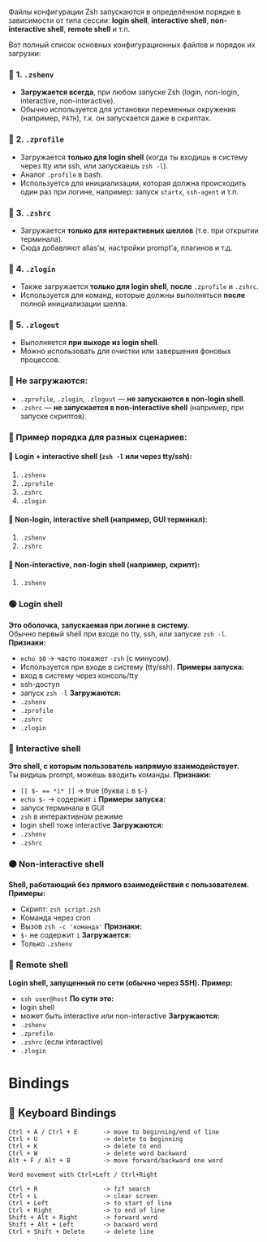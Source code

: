 Файлы конфигурации Zsh запускаются в определённом порядке в зависимости от типа сессии: **login shell**, **interactive shell**, **non-interactive shell**, **remote shell** и т.п.

Вот полный список основных конфигурационных файлов и порядок их загрузки:

### 📄 **1. `.zshenv`**
- **Загружается всегда**, при любом запуске Zsh (login, non-login, interactive, non-interactive).
- Обычно используется для установки переменных окружения (например, `PATH`), т.к. он запускается даже в скриптах.
### 📄 **2. `.zprofile`**
- Загружается **только для login shell** (когда ты входишь в систему через tty или ssh, или запускаешь `zsh -l`).
- Аналог `.profile` в bash.
- Используется для инициализации, которая должна происходить один раз при логине, например: запуск `startx`, `ssh-agent` и т.п.
### 📄 **3. `.zshrc`**
- Загружается **только для интерактивных шеллов** (т.е. при открытии терминала).
- Сюда добавляют alias’ы, настройки prompt’а, плагинов и т.д.
### 📄 **4. `.zlogin`**
- Также загружается **только для login shell**, **после** `.zprofile` и `.zshrc`.
- Используется для команд, которые должны выполняться **после** полной инициализации шелла.
### 📄 **5. `.zlogout`**
- Выполняется **при выходе из login shell**.
- Можно использовать для очистки или завершения фоновых процессов.
### 🛑 Не загружаются:
- `.zprofile`, `.zlogin`, `.zlogout` — **не запускаются в non-login shell**.
- `.zshrc` — **не запускается в non-interactive shell** (например, при запуске скриптов).
### 🧠 Пример порядка для разных сценариев:
#### 🔸 Login + interactive shell (`zsh -l` или через tty/ssh):
1. `.zshenv`
2. `.zprofile`
3. `.zshrc`
4. `.zlogin`
#### 🔸 Non-login, interactive shell (например, GUI терминал):
1. `.zshenv`
2. `.zshrc`
#### 🔸 Non-interactive, non-login shell (например, скрипт):
1. `.zshenv`
### 🟢 **Login shell**
**Это оболочка, запускаемая при логине в систему.**  
Обычно первый shell при входе по tty, ssh, или запуске `zsh -l`.
**Признаки:**
- `echo $0` → часто покажет `-zsh` (с минусом).
- Используется при входе в систему (tty/ssh).
**Примеры запуска:**
- вход в систему через консоль/tty
- ssh-доступ
- запуск `zsh -l`
**Загружаются:**
- `.zshenv`
- `.zprofile`
- `.zshrc`
- `.zlogin`
### 🔵 **Interactive shell**
**Это shell, с которым пользователь напрямую взаимодействует.**  
Ты видишь prompt, можешь вводить команды.
**Признаки:**
- `[[ $- == *i* ]]` → true (буква `i` в `$-`)
- `echo $-` → содержит `i`
**Примеры запуска:**
- запуск терминала в GUI
- `zsh` в интерактивном режиме
- login shell тоже interactive
**Загружаются:**
- `.zshenv`
- `.zshrc`
### 🟠 **Non-interactive shell**
**Shell, работающий без прямого взаимодействия с пользователем.**
**Примеры:**
- Скрипт: `zsh script.zsh`
- Команда через cron
- Вызов `zsh -c 'команда'`
**Признаки:**
- `$-` не содержит `i`
**Загружается:**
- Только `.zshenv`
### 🔴 **Remote shell**
**Login shell, запущенный по сети (обычно через SSH).**
**Пример:**
- `ssh user@host`
**По сути это:**
- login shell
- может быть interactive или non-interactive
**Загружаются:**
- `.zshenv`
- `.zprofile`
- `.zshrc` (если interactive)
- `.zlogin`

# Bindings

## 🎹 Keyboard Bindings
```
Ctrl + A / Ctrl + E       -> move to beginning/end of line
Ctrl + U                  -> delete to beginning
Ctrl + K                  -> delete to end
Ctrl + W                  -> delete word backward
Alt + F / Alt + B         -> move forward/backward one word

Word movement with Ctrl+Left / Ctrl+Right

Ctrl + R                  -> fzf search
Ctrl + L                  -> clear screen
Ctrl + Left               -> to start of line
Ctrl + Right              -> to end of line
Shift + Alt + Right       -> forward word
Shift + Alt + Left        -> bacward word
Ctrl + Shift + Delete     -> delete line
```
